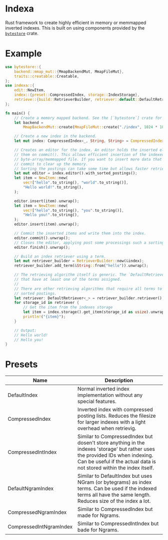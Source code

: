 # Indexa
Rust framework to create highly efficient in memory or memmapped inverted indexes.
This is built on using components provided by the [`bytestore`](https://github.com/JojiiOfficial/Bytestore) crate.

# Example
```rust
use bytestore::{
    backend::mmap_mut::{MmapBackendMut, MmapFileMut},
    traits::creatable::Creatable,
};
use indexa::{
    edit::NewItem,
    index::{preset::CompressedIndex, storage::IndexStorage},
    retrieve::{build::RetrieverBuilder, retriever::default::DefaultRetriever},
};

fn main() {
    // Create a memory mapped backend. See the [`bytestore`] crate for more details!
    let backend =
        MmapBackendMut::create(MmapFileMut::create("./index", 1024 * 1024).unwrap()).unwrap();

    // Create a new index in the backend.
    let mut index: CompressedIndex<_, String, String> = CompressedIndex::create(backend).unwrap();

    // Creates an editor for the index. An editor holds the inserted elements in memory and inserts
    // them on commit(). This allows efficient insertion of the indexed data into a
    // byte-array/memmapped file. If you want to insert more data that can fit in your RAM use
    // commit to clear up the memory.
    // Sorting the postings can take some time but allows faster retrieveal.
    let mut editor = index.editor().with_sorted_postings();
    let item = NewItem::new(
        vec!["hello".to_string(), "world".to_string()],
        "Hello world!".to_string(),
    );

    editor.insert(item).unwrap();
    let item = NewItem::new(
        vec!["hello".to_string(), "you".to_string()],
        "Hello you!".to_string(),
    );
    editor.insert(item).unwrap();

    // Commit the inserted items and write them into the index.
    editor.commit().unwrap();
    // Closes the editor, applying post some processings such a sorting postings.
    editor.finish().unwrap();

    // Build an index retriever using a term.
    let mut retriever_builder = RetrieverBuilder::new(&index);
    retriever_builder.add_term(&String::from("hello")).unwrap();

    // The retrieving algorithm itself is generic. The `DefaultRetriever` yields all storage IDs
    // that have at least one of the terms assigned.
    //
    // There are other retrieving algorithms that require all terms to be present - which need
    // sorted postings.
    let retriever: DefaultRetriever<_> = retriever_builder.retriever();
    for storage_id in retriever {
        // Get the item from the indexes storage
        let item = index.storage().get_item(storage_id as usize).unwrap();
        println!("{item}");
    }

    // Output:
    // Hello world!
    // Hello you!
}
```

# Presets
| Name | Description |
| ----------- | ----------- |
| DefaultIndex | Normal inverted index implementation without any special features. |
| CompressedIndex | Inverted index with compressed posting lists. Reduces the filesize for larger indexes with a light overhead when retrievig. |
| CompressedIntIndex | Similar to CompressedIndex but dosen't store anything in the indexes 'storage' but rather uses the provided IDs when indexing. Can be useful if the actual data is not stored within the index itself. |
| DefaultNgramIndex | Similar to DefaultIndex but uses NGram (or bytegrams) as index terms. Can be used if the indexed terms all have the same length. Reduces size of the index a lot. |
| CompressedNgramIndex | Similar to CompressedIndex but made for Ngrams. |
| CompressedIntNgramIndex | Similar to CompressedIntIndex but bade for Ngrams. |

